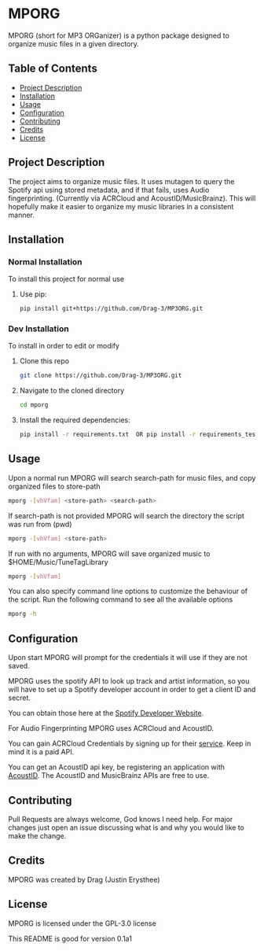 # MPORG

MPORG (short for MP3 ORGanizer) is a python package designed to organize music files in a given directory.

## Table of Contents
- [Project Description](#project-description)
- [Installation](#Installation)
- [Usage](#usage)
- [Configuration](#configuration)
- [Contributing](#contributing)
- [Credits](#credits)
- [License](#license)

## Project Description
The project aims to organize music files. It uses mutagen to query the Spotify api using stored metadata, and if that fails, uses Audio fingerprinting. (Currently via ACRCloud and AcoustID/MusicBrainz).
This will hopefully make it easier to organize my music libraries in a consistent manner. 
## Installation
### Normal Installation
To install this project for normal use
1. Use pip:
   ```bash
   pip install git+https://github.com/Drag-3/MP3ORG.git
   ```
### Dev Installation
To install in order to edit or modify
1. Clone this repo
      ```bash
      git clone https://github.com/Drag-3/MP3ORG.git
      ```
2. Navigate to the cloned directory
    ```bash
    cd mporg
    ```
3. Install the required dependencies:
    ```bash
   pip install -r requirements.txt  OR pip install -r requirements_tests.txt
    ```
   
## Usage
Upon a normal run MPORG will search search-path for music files, and copy organized files to store-path
```bash
mporg -[vhVfam] <store-path> <search-path>
```
If search-path is not provided MPORG will search the directory the script was run from (pwd)
```bash
mporg -[vhVfam] <store-path>
```
If run with no arguments, MPORG will save organized music to $HOME/Music/TuneTagLibrary
```bash
mporg -[vhVfam]
```

You can also specify command line options to customize the behaviour of the script.
Run the following command to see all the available options
```bash
mporg -h
```

## Configuration
Upon start MPORG will prompt for the credentials it will use if they are not saved.

MPORG uses the spotify API to look up track and artist information, so you will have to set up a Spotify developer account in order to get a client ID and secret.

You can obtain those here at the [Spotify Developer Website](https://developer.spotify.com/).

For Audio Fingerprinting MPORG uses ACRCloud and AcoustID.

You can gain ACRCloud Credentials by signing up for their [service](https://console.acrcloud.com). Keep in mind it is a paid API.

You can get an AcoustID api key, be registering an application with [AcoustID](https://acoustid.org/new-application). The AcoustID and MusicBrainz APIs are free to use.

## Contributing
Pull Requests are always welcome, God knows I need help.
For major changes just open an issue discussing what is and why you would like to make the change.
## Credits
MPORG was created by Drag (Justin Erysthee)

## License
MPORG is licensed under the GPL-3.0 license


This README is good for version 0.1a1